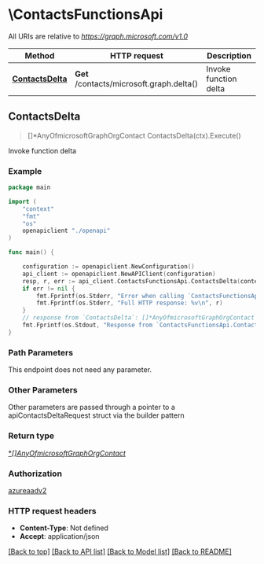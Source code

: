 # \ContactsFunctionsApi

All URIs are relative to *https://graph.microsoft.com/v1.0*

Method | HTTP request | Description
------------- | ------------- | -------------
[**ContactsDelta**](ContactsFunctionsApi.md#ContactsDelta) | **Get** /contacts/microsoft.graph.delta() | Invoke function delta



## ContactsDelta

> []*AnyOfmicrosoftGraphOrgContact ContactsDelta(ctx).Execute()

Invoke function delta

### Example

```go
package main

import (
    "context"
    "fmt"
    "os"
    openapiclient "./openapi"
)

func main() {

    configuration := openapiclient.NewConfiguration()
    api_client := openapiclient.NewAPIClient(configuration)
    resp, r, err := api_client.ContactsFunctionsApi.ContactsDelta(context.Background()).Execute()
    if err != nil {
        fmt.Fprintf(os.Stderr, "Error when calling `ContactsFunctionsApi.ContactsDelta``: %v\n", err)
        fmt.Fprintf(os.Stderr, "Full HTTP response: %v\n", r)
    }
    // response from `ContactsDelta`: []*AnyOfmicrosoftGraphOrgContact
    fmt.Fprintf(os.Stdout, "Response from `ContactsFunctionsApi.ContactsDelta`: %v\n", resp)
}
```

### Path Parameters

This endpoint does not need any parameter.

### Other Parameters

Other parameters are passed through a pointer to a apiContactsDeltaRequest struct via the builder pattern


### Return type

[**[]*AnyOfmicrosoftGraphOrgContact**](anyOf&lt;microsoft.graph.orgContact&gt;.md)

### Authorization

[azureaadv2](../README.md#azureaadv2)

### HTTP request headers

- **Content-Type**: Not defined
- **Accept**: application/json

[[Back to top]](#) [[Back to API list]](../README.md#documentation-for-api-endpoints)
[[Back to Model list]](../README.md#documentation-for-models)
[[Back to README]](../README.md)

